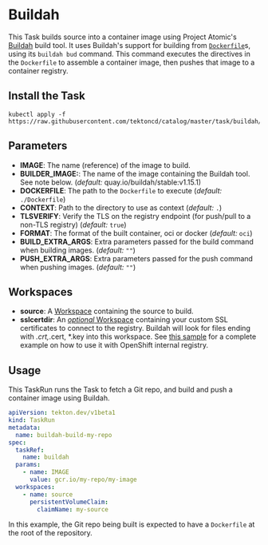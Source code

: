 # Buildah

This Task builds source into a container image using Project Atomic's
[Buildah](https://github.com/projectatomic/buildah) build tool. It uses
Buildah's support for building from
[`Dockerfile`](https://docs.docker.com/engine/reference/builder/)s, using its
`buildah bud` command. This command executes the directives in the `Dockerfile`
to assemble a container image, then pushes that image to a container registry.

## Install the Task

```
kubectl apply -f https://raw.githubusercontent.com/tektoncd/catalog/master/task/buildah/0.2/buildah.yaml
```

## Parameters

- **IMAGE**: The name (reference) of the image to build.
- **BUILDER_IMAGE:**: The name of the image containing the Buildah tool. See
  note below. (_default:_ quay.io/buildah/stable:v1.15.1)
- **DOCKERFILE**: The path to the `Dockerfile` to execute (_default:_
  `./Dockerfile`)
- **CONTEXT**: Path to the directory to use as context (_default:_
  `.`)
- **TLSVERIFY**: Verify the TLS on the registry endpoint (for push/pull to a
  non-TLS registry) (_default:_ `true`)
- **FORMAT**: The format of the built container, oci or docker (_default:_
  `oci`)
- **BUILD_EXTRA_ARGS**: Extra parameters passed for the build command when
  building images. (_default:_ `""`)
- **PUSH_EXTRA_ARGS**: Extra parameters passed for the push command when
  pushing images. (_default:_ `""`)

## Workspaces

- **source**: A [Workspace](https://github.com/tektoncd/pipeline/blob/master/docs/workspaces.md) containing the source to build.
- **sslcertdir**: An [_optional_ Workspace](https://github.com/tektoncd/pipeline/blob/v0.17.0/docs/workspaces.md#optional-workspaces) containing your custom SSL certificates to connect to the registry. Buildah will look for files ending with _.crt,_.cert, \*.key into this workspace. See [this sample](./samples/openshift-internal-registry.yaml) for a complete example on how to use it with OpenShift internal registry.

## Usage

This TaskRun runs the Task to fetch a Git repo, and build and push a container
image using Buildah.

```yaml
apiVersion: tekton.dev/v1beta1
kind: TaskRun
metadata:
  name: buildah-build-my-repo
spec:
  taskRef:
    name: buildah
  params:
    - name: IMAGE
      value: gcr.io/my-repo/my-image
  workspaces:
    - name: source
      persistentVolumeClaim:
        claimName: my-source
```

In this example, the Git repo being built is expected to have a `Dockerfile` at
the root of the repository.
